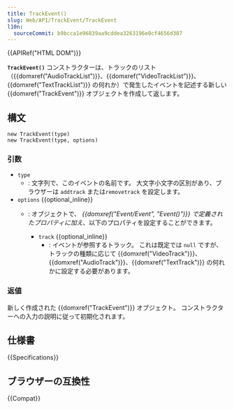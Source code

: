 ```yaml
---
title: TrackEvent()
slug: Web/API/TrackEvent/TrackEvent
l10n:
  sourceCommit: b9bcca1e96839aa9cddea3263196e0cf4656d387
---
```


{{APIRef("HTML DOM")}}

**`TrackEvent()`** コンストラクターは、トラックのリスト（{{domxref("AudioTrackList")}}、{{domxref("VideoTrackList")}}、{{domxref("TextTrackList")}} の何れか）で発生したイベントを記述する新しい {{domxref("TrackEvent")}} オブジェクトを作成して返します。

## 構文

```js-nolint
new TrackEvent(type)
new TrackEvent(type, options)
```

### 引数

- `type`
  - : 文字列で、このイベントの名前です。
    大文字小文字の区別があり、ブラウザーは `addtrack` または`removetrack` を設定します。
- `options` {{optional_inline}}
  - : オブジェクトで、 _{{domxref("Event/Event", "Event()")}} で定義されたプロパティに加え_、以下のプロパティを設定することができます。

    - `track` {{optional_inline}}
      - : イベントが参照するトラック。 これは既定では `null` ですが、トラックの種類に応じて {{domxref("VideoTrack")}}、{{domxref("AudioTrack")}}、{{domxref("TextTrack")}} の何れかに設定する必要があります。

### 返値

新しく作成された {{domxref("TrackEvent")}} オブジェクト。 コンストラクターへの入力の説明に従って初期化されます。

## 仕様書

{{Specifications}}

## ブラウザーの互換性

{{Compat}}

